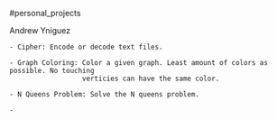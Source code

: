 #personal_projects

Andrew Yniguez

    - Cipher: Encode or decode text files.

    - Graph Coloring: Color a given graph. Least amount of colors as possible. No touching 
                      verticies can have the same color.

    - N Queens Problem: Solve the N queens problem.

    -